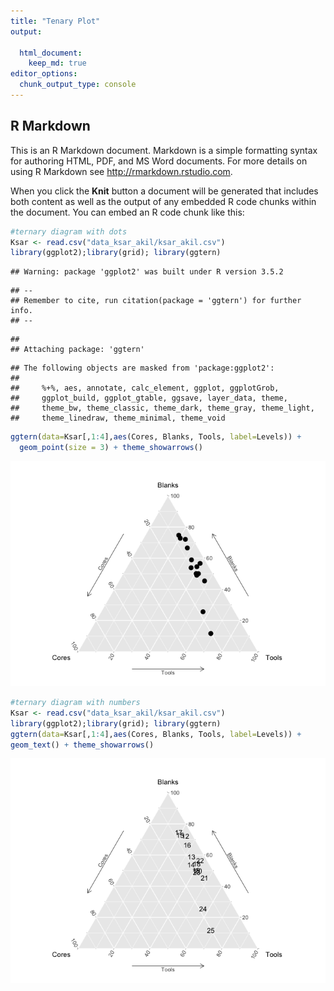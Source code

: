 ```yaml
---
title: "Tenary Plot"
output:
  
  html_document:
    keep_md: true
editor_options: 
  chunk_output_type: console
---
```




## R Markdown

This is an R Markdown document. Markdown is a simple formatting syntax for authoring HTML, PDF, and MS Word documents. For more details on using R Markdown see <http://rmarkdown.rstudio.com>.

When you click the **Knit** button a document will be generated that includes both content as well as the output of any embedded R code chunks within the document. You can embed an R code chunk like this:


```r
#ternary diagram with dots
Ksar <- read.csv("data_ksar_akil/ksar_akil.csv")
library(ggplot2);library(grid); library(ggtern)
```

```
## Warning: package 'ggplot2' was built under R version 3.5.2
```

```
## --
## Remember to cite, run citation(package = 'ggtern') for further info.
## --
```

```
## 
## Attaching package: 'ggtern'
```

```
## The following objects are masked from 'package:ggplot2':
## 
##     %+%, aes, annotate, calc_element, ggplot, ggplotGrob,
##     ggplot_build, ggplot_gtable, ggsave, layer_data, theme,
##     theme_bw, theme_classic, theme_dark, theme_gray, theme_light,
##     theme_linedraw, theme_minimal, theme_void
```

```r
ggtern(data=Ksar[,1:4],aes(Cores, Blanks, Tools, label=Levels)) +
  geom_point(size = 3) + theme_showarrows()
```

![](ternary_plot_files/figure-html/unnamed-chunk-1-1.png)<!-- -->




```r
#ternary diagram with numbers
Ksar <- read.csv("data_ksar_akil/ksar_akil.csv")
library(ggplot2);library(grid); library(ggtern)
ggtern(data=Ksar[,1:4],aes(Cores, Blanks, Tools, label=Levels)) +
geom_text() + theme_showarrows()
```

![](ternary_plot_files/figure-html/unnamed-chunk-2-1.png)<!-- -->


